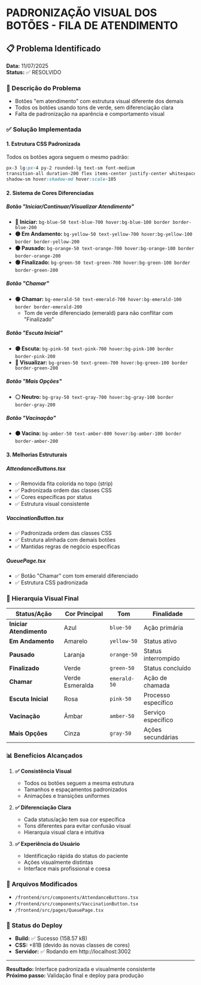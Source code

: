 # PADRONIZAÇÃO VISUAL DOS BOTÕES - FILA DE ATENDIMENTO

## 📋 Problema Identificado
**Data:** 11/07/2025  
**Status:** ✅ RESOLVIDO

### 🐛 Descrição do Problema
- Botões "em atendimento" com estrutura visual diferente dos demais
- Todos os botões usando tons de verde, sem diferenciação clara
- Falta de padronização na aparência e comportamento visual

### ✅ Solução Implementada

#### 1. **Estrutura CSS Padronizada**
Todos os botões agora seguem o mesmo padrão:
```css
px-3 lg:px-4 py-2 rounded-lg text-sm font-medium 
transition-all duration-200 flex items-center justify-center whitespace-nowrap 
shadow-sm hover:shadow-md hover:scale-105
```

#### 2. **Sistema de Cores Diferenciadas**

##### **Botão "Iniciar/Continuar/Visualizar Atendimento"**
- **🔵 Iniciar:** `bg-blue-50 text-blue-700 hover:bg-blue-100 border border-blue-200`
- **🟡 Em Andamento:** `bg-yellow-50 text-yellow-700 hover:bg-yellow-100 border border-yellow-200`
- **🟠 Pausado:** `bg-orange-50 text-orange-700 hover:bg-orange-100 border border-orange-200`
- **🟢 Finalizado:** `bg-green-50 text-green-700 hover:bg-green-100 border border-green-200`

##### **Botão "Chamar"**
- **🟢 Chamar:** `bg-emerald-50 text-emerald-700 hover:bg-emerald-100 border border-emerald-200`
  - Tom de verde diferenciado (emerald) para não conflitar com "Finalizado"

##### **Botão "Escuta Inicial"**
- **🟣 Escuta:** `bg-pink-50 text-pink-700 hover:bg-pink-100 border border-pink-200`
- **🔵 Visualizar:** `bg-green-50 text-green-700 hover:bg-green-100 border border-green-200`

##### **Botão "Mais Opções"**
- **⚪ Neutro:** `bg-gray-50 text-gray-700 hover:bg-gray-100 border border-gray-200`

##### **Botão "Vacinação"**
- **🟠 Vacina:** `bg-amber-50 text-amber-800 hover:bg-amber-100 border border-amber-200`

#### 3. **Melhorias Estruturais**

##### **AttendanceButtons.tsx**
- ✅ Removida fita colorida no topo (strip)
- ✅ Padronizada ordem das classes CSS
- ✅ Cores específicas por status
- ✅ Estrutura visual consistente

##### **VaccinationButton.tsx**
- ✅ Padronizada ordem das classes CSS
- ✅ Estrutura alinhada com demais botões
- ✅ Mantidas regras de negócio específicas

##### **QueuePage.tsx**
- ✅ Botão "Chamar" com tom emerald diferenciado
- ✅ Estrutura CSS padronizada

### 🎨 Hierarquia Visual Final

| Status/Ação | Cor Principal | Tom | Finalidade |
|-------------|---------------|-----|------------|
| **Iniciar Atendimento** | Azul | `blue-50` | Ação primária |
| **Em Andamento** | Amarelo | `yellow-50` | Status ativo |
| **Pausado** | Laranja | `orange-50` | Status interrompido |
| **Finalizado** | Verde | `green-50` | Status concluído |
| **Chamar** | Verde Esmeralda | `emerald-50` | Ação de chamada |
| **Escuta Inicial** | Rosa | `pink-50` | Processo específico |
| **Vacinação** | Âmbar | `amber-50` | Serviço específico |
| **Mais Opções** | Cinza | `gray-50` | Ações secundárias |

### 📊 Benefícios Alcançados

1. **✅ Consistência Visual**
   - Todos os botões seguem a mesma estrutura
   - Tamanhos e espaçamentos padronizados
   - Animações e transições uniformes

2. **✅ Diferenciação Clara**
   - Cada status/ação tem sua cor específica
   - Tons diferentes para evitar confusão visual
   - Hierarquia visual clara e intuitiva

3. **✅ Experiência do Usuário**
   - Identificação rápida do status do paciente
   - Ações visualmente distintas
   - Interface mais profissional e coesa

### 🔧 Arquivos Modificados
- `/frontend/src/components/AttendanceButtons.tsx`
- `/frontend/src/components/VaccinationButton.tsx`
- `/frontend/src/pages/QueuePage.tsx`

### 🚀 Status do Deploy
- **Build:** ✅ Sucesso (158.57 kB)
- **CSS:** +81B (devido às novas classes de cores)
- **Servidor:** ✅ Rodando em http://localhost:3002

---
**Resultado:** Interface padronizada e visualmente consistente  
**Próximo passo:** Validação final e deploy para produção

